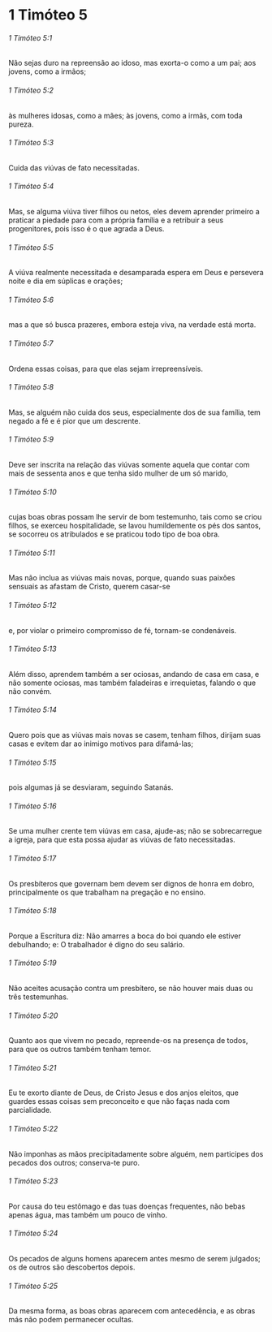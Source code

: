 # 1 Timóteo 5

###### 1 Timóteo 5:1

Não sejas duro na repreensão ao idoso, mas exorta-o como a um pai; aos jovens, como a irmãos;

###### 1 Timóteo 5:2

às mulheres idosas, como a mães; às jovens, como a irmãs, com toda pureza.

###### 1 Timóteo 5:3

Cuida das viúvas de fato necessitadas.

###### 1 Timóteo 5:4

Mas, se alguma viúva tiver filhos ou netos, eles devem aprender primeiro a praticar a piedade para com a própria família e a retribuir a seus progenitores, pois isso é o que agrada a Deus.

###### 1 Timóteo 5:5

A viúva realmente necessitada e desamparada espera em Deus e persevera noite e dia em súplicas e orações;

###### 1 Timóteo 5:6

mas a que só busca prazeres, embora esteja viva, na verdade está morta.

###### 1 Timóteo 5:7

Ordena essas coisas, para que elas sejam irrepreensíveis.

###### 1 Timóteo 5:8

Mas, se alguém não cuida dos seus, especialmente dos de sua família, tem negado a fé e é pior que um descrente.

###### 1 Timóteo 5:9

Deve ser inscrita na relação das viúvas somente aquela que contar com mais de sessenta anos e que tenha sido mulher de um só marido,

###### 1 Timóteo 5:10

cujas boas obras possam lhe servir de bom testemunho, tais como se criou filhos, se exerceu hospitalidade, se lavou humildemente os pés dos santos, se socorreu os atribulados e se praticou todo tipo de boa obra.

###### 1 Timóteo 5:11

Mas não inclua as viúvas mais novas, porque, quando suas paixões sensuais as afastam de Cristo, querem casar-se

###### 1 Timóteo 5:12

e, por violar o primeiro compromisso de fé, tornam-se condenáveis.

###### 1 Timóteo 5:13

Além disso, aprendem também a ser ociosas, andando de casa em casa, e não somente ociosas, mas também faladeiras e irrequietas, falando o que não convém.

###### 1 Timóteo 5:14

Quero pois que as viúvas mais novas se casem, tenham filhos, dirijam suas casas e evitem dar ao inimigo motivos para difamá-las;

###### 1 Timóteo 5:15

pois algumas já se desviaram, seguindo Satanás.

###### 1 Timóteo 5:16

Se uma mulher crente tem viúvas em casa, ajude-as; não se sobrecarregue a igreja, para que esta possa ajudar as viúvas de fato necessitadas.

###### 1 Timóteo 5:17

Os presbíteros que governam bem devem ser dignos de honra em dobro, principalmente os que trabalham na pregação e no ensino.

###### 1 Timóteo 5:18

Porque a Escritura diz: Não amarres a boca do boi quando ele estiver debulhando; e: O trabalhador é digno do seu salário.

###### 1 Timóteo 5:19

Não aceites acusação contra um presbítero, se não houver mais duas ou três testemunhas.

###### 1 Timóteo 5:20

Quanto aos que vivem no pecado, repreende-os na presença de todos, para que os outros também tenham temor.

###### 1 Timóteo 5:21

Eu te exorto diante de Deus, de Cristo Jesus e dos anjos eleitos, que guardes essas coisas sem preconceito e que não faças nada com parcialidade.

###### 1 Timóteo 5:22

Não imponhas as mãos precipitadamente sobre alguém, nem participes dos pecados dos outros; conserva-te puro.

###### 1 Timóteo 5:23

Por causa do teu estômago e das tuas doenças frequentes, não bebas apenas água, mas também um pouco de vinho.

###### 1 Timóteo 5:24

Os pecados de alguns homens aparecem antes mesmo de serem julgados; os de outros são descobertos depois.

###### 1 Timóteo 5:25

Da mesma forma, as boas obras aparecem com antecedência, e as obras más não podem permanecer ocultas.

